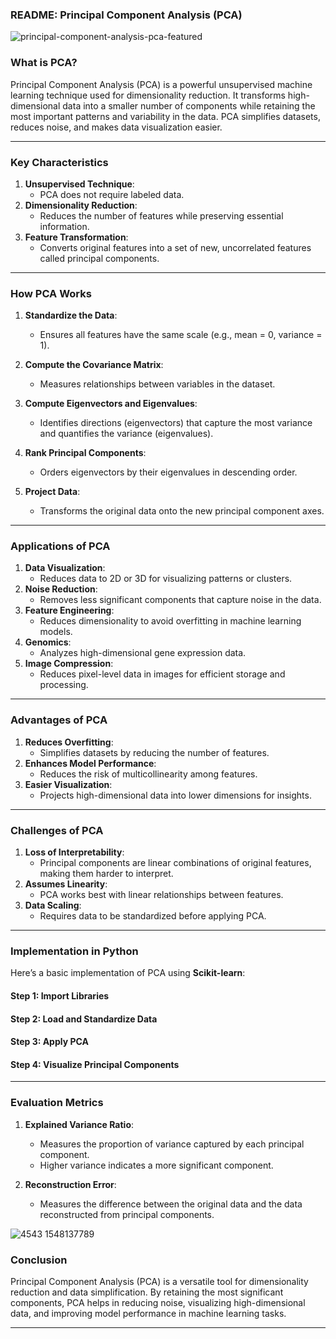 ### **README: Principal Component Analysis (PCA)**

![principal-component-analysis-pca-featured](https://github.com/user-attachments/assets/dccf8e7f-1720-42d8-be77-d3bdc264e687)

### **What is PCA?**

Principal Component Analysis (PCA) is a powerful unsupervised machine learning technique used for dimensionality reduction. It transforms high-dimensional data into a smaller number of components while retaining the most important patterns and variability in the data. PCA simplifies datasets, reduces noise, and makes data visualization easier.

---

### **Key Characteristics**

1. **Unsupervised Technique**:
   - PCA does not require labeled data.
2. **Dimensionality Reduction**:
   - Reduces the number of features while preserving essential information.
3. **Feature Transformation**:
   - Converts original features into a set of new, uncorrelated features called principal components.

---

### **How PCA Works**

1. **Standardize the Data**:
   - Ensures all features have the same scale (e.g., mean = 0, variance = 1).

2. **Compute the Covariance Matrix**:
   - Measures relationships between variables in the dataset.

3. **Compute Eigenvectors and Eigenvalues**:
   - Identifies directions (eigenvectors) that capture the most variance and quantifies the variance (eigenvalues).

4. **Rank Principal Components**:
   - Orders eigenvectors by their eigenvalues in descending order.

5. **Project Data**:
   - Transforms the original data onto the new principal component axes.

---

### **Applications of PCA**

1. **Data Visualization**:
   - Reduces data to 2D or 3D for visualizing patterns or clusters.
2. **Noise Reduction**:
   - Removes less significant components that capture noise in the data.
3. **Feature Engineering**:
   - Reduces dimensionality to avoid overfitting in machine learning models.
4. **Genomics**:
   - Analyzes high-dimensional gene expression data.
5. **Image Compression**:
   - Reduces pixel-level data in images for efficient storage and processing.

---

### **Advantages of PCA**

1. **Reduces Overfitting**:
   - Simplifies datasets by reducing the number of features.
2. **Enhances Model Performance**:
   - Reduces the risk of multicollinearity among features.
3. **Easier Visualization**:
   - Projects high-dimensional data into lower dimensions for insights.

---

### **Challenges of PCA**

1. **Loss of Interpretability**:
   - Principal components are linear combinations of original features, making them harder to interpret.
2. **Assumes Linearity**:
   - PCA works best with linear relationships between features.
3. **Data Scaling**:
   - Requires data to be standardized before applying PCA.

---

### **Implementation in Python**

Here’s a basic implementation of PCA using **Scikit-learn**:

#### **Step 1: Import Libraries**

#### **Step 2: Load and Standardize Data**

#### **Step 3: Apply PCA**

#### **Step 4: Visualize Principal Components**

---

### **Evaluation Metrics**

1. **Explained Variance Ratio**:
   - Measures the proportion of variance captured by each principal component.
   - Higher variance indicates a more significant component.

2. **Reconstruction Error**:
   - Measures the difference between the original data and the data reconstructed from principal components.

![4543 1548137789](https://github.com/user-attachments/assets/235fb6cc-8326-4014-bcd2-e79c5310ff87)


### **Conclusion**

Principal Component Analysis (PCA) is a versatile tool for dimensionality reduction and data simplification. By retaining the most significant components, PCA helps in reducing noise, visualizing high-dimensional data, and improving model performance in machine learning tasks.

---


